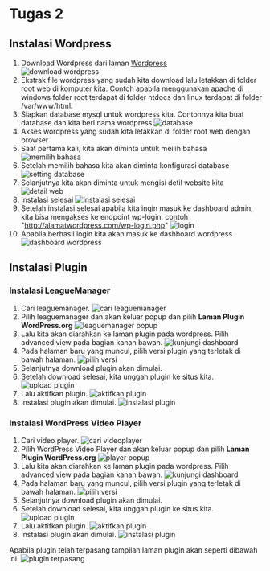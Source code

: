 # Tugas 2

## Instalasi Wordpress
1. Download Wordpress dari laman [Wordpress](https://wordpress.org/)  
![download wordpress](download_wordpress.PNG)
2. Ekstrak file wordpress yang sudah kita download lalu letakkan di folder root web di komputer kita. Contoh apabila menggunakan apache di windows folder root terdapat di folder htdocs dan linux terdapat di folder /var/www/html.
3. Siapkan database mysql untuk wordpress kita. Contohnya kita buat database dan kita beri nama wordpress
![database](database.PNG)
3. Akses wordpress yang sudah kita letakkan di folder root web dengan browser
4. Saat pertama kali, kita akan diminta untuk meilih bahasa
![memilih bahasa](1_pilih_bahasa.PNG)
5. Setelah memilih bahasa kita akan diminta konfigurasi database
![setting database](3_setting_database_wordpress.PNG)
6. Selanjutnya kita akan diminta untuk mengisi detil website kita
![detail web](4_isi_data_situs.PNG)
7. Instalasi selesai
![instalasi selesai](5_selesai_installasi_wordpress.PNG)
8. Setelah instalasi selesai apabila kita ingin masuk ke dashboard admin, kita bisa mengakses ke endpoint wp-login. contoh "http://alamatwordpress.com/wp-login.php"
![login](wp-login.PNG)
9. Apabila berhasil login kita akan masuk ke dashboard wordpress
![dashboard wordpress](7_dashboard.PNG)

## Instalasi Plugin
### Instalasi LeagueManager
1. Cari leaguemanager.
![cari leaguemanager](8_pencarian_plugin_leaguemanager.PNG)
2. Pilih leaguemanager dan akan keluar popup dan pilih **Laman Plugin WordPress.org**
![leaguemanager popup](9_leaguemanager_popup.PNG)
3. Lalu kita akan diarahkan ke laman plugin pada wordpress. Pilih advanced view pada bagian kanan bawah.
![kunjungi dashboard](10_dashboard_league_manager.png)
4. Pada halaman baru yang muncul, pilih versi plugin yang terletak di bawah halaman.
![pilih versi](11_select_version_leaguemanager.png)
5. Selanjutnya download plugin akan dimulai.
6. Setelah download selesai, kita unggah plugin ke situs kita.
![upload plugin](12_upload_league_manager.PNG)
7. Lalu aktifkan plugin.
![aktifkan plugin](13_aktifkan_league_manager.PNG)
8. Instalasi plugin akan dimulai.
![instalasi plugin](14_instalasi_league_manager.PNG)

### Instalasi WordPress Video Player
1. Cari video player.
![cari videoplayer](15_pencarian_video_player.PNG)
2. Pilih WordPress Video Player dan akan keluar popup dan pilih **Laman Plugin WordPress.org**
![player popup](16_video_player_popup.PNG)
3. Lalu kita akan diarahkan ke laman plugin pada wordpress. Pilih advanced view pada bagian kanan bawah.
![kunjungi dashboard](17_dashboard_video_player.png)
4. Pada halaman baru yang muncul, pilih versi plugin yang terletak di bawah halaman.
![pilih versi](18_select_version_video_player.PNG)
5. Selanjutnya download plugin akan dimulai.
6. Setelah download selesai, kita unggah plugin ke situs kita.
![upload plugin](19_unggah_plugin_player.PNG)
7. Lalu aktifkan plugin.
![aktifkan plugin](20_aktifkan_plugin_player.PNG)
8. Instalasi plugin akan dimulai.
![instalasi plugin](21_instalasi_player.PNG)

Apabila plugin telah terpasang tampilan laman plugin akan seperti dibawah ini.
![plugin terpasang](22_plugin_berhasil_diinstal.png)
